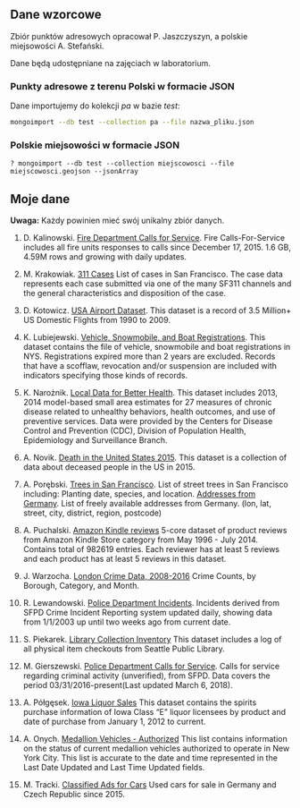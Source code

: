 ## Dane wzorcowe

Zbiór punktów adresowych opracował P. Jaszczyszyn,
a polskie miejsowości A. Stefański.

Dane będą udostępniane na zajęciach w laboratorium.

<!--
  https://drive.google.com/file/d/1c76CsnoARrlPwRoOsInwhvXnYVPWgiZx/view?usp=sharing
  https://drive.google.com/open?id=1poYWhc7618s_0-qOm6e3k9xH542HCp5Q
-->

### Punkty adresowe z terenu Polski w formacie JSON

Dane importujemy do kolekcji _pa_ w bazie _test_:
```bash
mongoimport --db test --collection pa --file nazwa_pliku.json
```

### Polskie miejsowości w formacie JSON

```
? mongoimport --db test --collection miejscowosci --file miejscowosci.geojson --jsonArray
```


## Moje dane

**Uwaga:** Każdy powinien mieć swój unikalny zbiór danych.

1. D. Kalinowski. [Fire Department Calls for Service](https://data.sfgov.org/Public-Safety/Fire-Department-Calls-for-Service/nuek-vuh3).
Fire Calls-For-Service includes all fire units responses to calls since December 17, 2015. 1.6 GB, 4.59M rows and growing with daily updates.

1. M. Krakowiak. [311 Cases](https://data.sfgov.org/City-Infrastructure/311-Cases/vw6y-z8j6) List of cases in San Francisco. The case data represents each case submitted via one of the many SF311 channels and the general characteristics and disposition of the case.

1. D. Kotowicz. [USA Airport Dataset](https://www.kaggle.com/flashgordon/usa-airport-dataset/version/2#).
This dataset is a record of 3.5 Million+ US Domestic Flights from 1990 to 2009.

1. K. Lubiejewski. [Vehicle, Snowmobile, and Boat Registrations](https://data.ny.gov/Transportation/Vehicle-Snowmobile-and-Boat-Registrations/w4pv-hbkt).
This dataset contains the file of vehicle, snowmobile and boat registrations in NYS. Registrations expired more than 2 years are excluded. Records that have a scofflaw, revocation and/or suspension are included with indicators specifying those kinds of records.

1. K. Narożnik. [Local Data for Better Health](https://catalog.data.gov/dataset/500-cities-local-data-for-better-health-b32fd).
This dataset includes 2013, 2014 model-based small area estimates for 27 measures of chronic disease related to unhealthy behaviors, health outcomes, and use of preventive services. Data were provided by the Centers for Disease Control and Prevention (CDC), Division of Population Health, Epidemiology and Surveillance Branch.

1. A. Novik. [Death in the United States 2015](https://www.kaggle.com/cdc/mortality/data).
This dataset is a collection of data about deceased people in the US in 2015.

1. A. Porębski. [Trees in San Francisco](https://data.sfgov.org/City-Infrastructure/Street-Tree-List/tkzw-k3nq).
List of street trees in San Francisco including: Planting date, species, and location.
[Addresses from Germany](http://results.openaddresses.io/). List of freely available addresses from Germany. (lon, lat, street, city, district, region, postcode)

1. A. Puchalski. [Amazon Kindle reviews](https://www.kaggle.com/bharadwaj6/kindle-reviews/data)
5-core dataset of product reviews from Amazon Kindle Store category from May 1996 - July 2014. Contains total of 982619 entries. Each reviewer has at least 5 reviews and each product has at least 5 reviews in this dataset.

1. J. Warzocha. [London Crime Data, 2008-2016](https://www.kaggle.com/jboysen/london-crime/data)
Crime Counts, by Borough, Category, and Month.

1. R. Lewandowski. [Police Department Incidents](https://data.sfgov.org/Public-Safety/Police-Department-Incidents/tmnf-yvry).
Incidents derived from SFPD Crime Incident Reporting system updated daily, showing data from 1/1/2003 up until two weeks ago from current date.

1. S. Piekarek. [Library Collection Inventory](https://www.kaggle.com/seattle-public-library/seattle-library-checkout-records) This dataset includes a log of all physical item checkouts from Seattle Public Library.

1. M. Gierszewski. [Police Department Calls for Service](https://data.sfgov.org/Public-Safety/Police-Department-Calls-for-Service/hz9m-tj6z).
Calls for service regarding criminal activity (unverified), from SFPD. Data covers the period 03/31/2016-present(Last updated
    March 6, 2018).
    
1. A. Półgęsek. [Iowa Liquor Sales](https://data.iowa.gov/Economy/Iowa-Liquor-Sales/m3tr-qhgy)
This dataset contains the spirits purchase information of Iowa Class “E” liquor licensees by product and date of purchase from January 1, 2012 to current.

1. A. Onych. [Medallion Vehicles - Authorized](https://catalog.data.gov/dataset/medallion-vehicles-authorized-44673)
This list contains information on the status of current medallion vehicles authorized to operate in New York City. This list is accurate to the date and time represented in the Last Date Updated and Last Time Updated fields. 

1. M. Tracki. [Classified Ads for Cars](https://www.kaggle.com/mirosval/personal-cars-classifieds/data)
Used cars for sale in Germany and Czech Republic since 2015.

